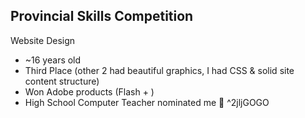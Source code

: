 ## Provincial Skills Competition
Website Design

- ~16 years old
- Third Place (other 2 had beautiful graphics, I had CSS & solid site content structure)
- Won Adobe products (Flash + )
- High School Computer Teacher nominated me 🙏 ^2jljGOGO